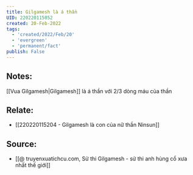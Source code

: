 ```yaml
---
title: Gilgamesh là á thần
UID: 220220115052
created: 20-Feb-2022
tags:
  - 'created/2022/Feb/20'
  - 'evergreen'
  - 'permanent/fact'
publish: False
---
```

## Notes:
[[Vua Gilgamesh|Gilgamesh]] là á thần với 2/3 dòng máu của thần

## Relate:
- [[220220115204 - Gilgamesh là con của nữ thần Ninsun]]

## Source:
- [[@ truyenxuatichcu.com, Sử thi Gilgamesh - sử thi anh hùng cổ xưa nhất thế giới]]


